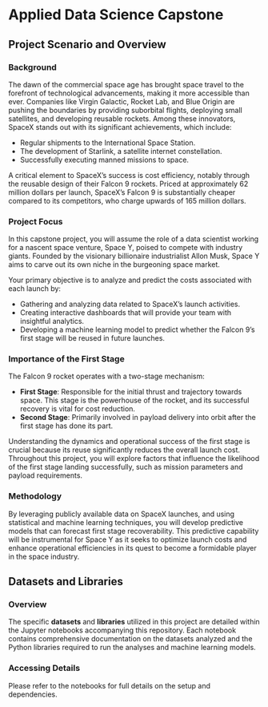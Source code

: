 # Applied Data Science Capstone

## Project Scenario and Overview

### Background
The dawn of the commercial space age has brought space travel to the forefront of technological advancements, making it more accessible than ever. Companies like Virgin Galactic, Rocket Lab, and Blue Origin are pushing the boundaries by providing suborbital flights, deploying small satellites, and developing reusable rockets. Among these innovators, SpaceX stands out with its significant achievements, which include:

- Regular shipments to the International Space Station.
- The development of Starlink, a satellite internet constellation.
- Successfully executing manned missions to space.

A critical element to SpaceX’s success is cost efficiency, notably through the reusable design of their Falcon 9 rockets. Priced at approximately 62 million dollars per launch, SpaceX’s Falcon 9 is substantially cheaper compared to its competitors, who charge upwards of 165 million dollars.

### Project Focus
In this capstone project, you will assume the role of a data scientist working for a nascent space venture, Space Y, poised to compete with industry giants. Founded by the visionary billionaire industrialist Allon Musk, Space Y aims to carve out its own niche in the burgeoning space market.

Your primary objective is to analyze and predict the costs associated with each launch by:

- Gathering and analyzing data related to SpaceX’s launch activities.
- Creating interactive dashboards that will provide your team with insightful analytics.
- Developing a machine learning model to predict whether the Falcon 9’s first stage will be reused in future launches.

### Importance of the First Stage
The Falcon 9 rocket operates with a two-stage mechanism:

- **First Stage**: Responsible for the initial thrust and trajectory towards space. This stage is the powerhouse of the rocket, and its successful recovery is vital for cost reduction.
- **Second Stage**: Primarily involved in payload delivery into orbit after the first stage has done its part.

Understanding the dynamics and operational success of the first stage is crucial because its reuse significantly reduces the overall launch cost. Throughout this project, you will explore factors that influence the likelihood of the first stage landing successfully, such as mission parameters and payload requirements.

### Methodology
By leveraging publicly available data on SpaceX launches, and using statistical and machine learning techniques, you will develop predictive models that can forecast first stage recoverability. This predictive capability will be instrumental for Space Y as it seeks to optimize launch costs and enhance operational efficiencies in its quest to become a formidable player in the space industry.

## Datasets and Libraries

### Overview
The specific **datasets** and **libraries** utilized in this project are detailed within the Jupyter notebooks accompanying this repository. Each notebook contains comprehensive documentation on the datasets analyzed and the Python libraries required to run the analyses and machine learning models.

### Accessing Details
Please refer to the notebooks for full details on the setup and dependencies.

